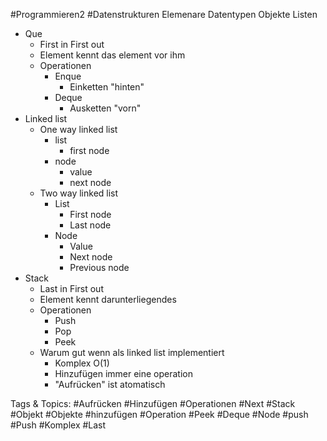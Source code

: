  #Programmieren2 #Datenstrukturen Elemenare Datentypen
 Objekte
 Listen
  - Que
    - First in First out
    - Element kennt das element vor ihm
    - Operationen
      - Enque
        - Einketten "hinten"
      - Deque
        - Ausketten "vorn"
  - Linked list
    - One way linked list
      - list
        - first node
      - node
        - value
        - next node
    - Two way linked list
      - List
        - First node
        - Last node
      - Node
        - Value
        - Next node
        - Previous node
  - Stack
    - Last in First out
    - Element kennt darunterliegendes
    - Operationen
      - Push
      - Pop
      - Peek
    - Warum gut wenn als linked list implementiert
      - Komplex O(1)
      - Hinzufügen immer eine operation
      - "Aufrücken" ist atomatisch

   Tags & Topics:
   #Aufrücken
   #Hinzufügen
   #Operationen
   #Next
   #Stack
   #Objekt
   #Objekte
   #hinzufügen
   #Operation
   #Peek
   #Deque
   #Node
   #push
   #Push
   #Komplex
   #Last